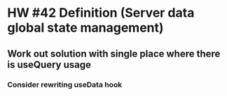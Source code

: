 # HW #42 Definition (Server data global state management)
## Work out solution with single place where there is useQuery usage
### Consider rewriting useData hook

